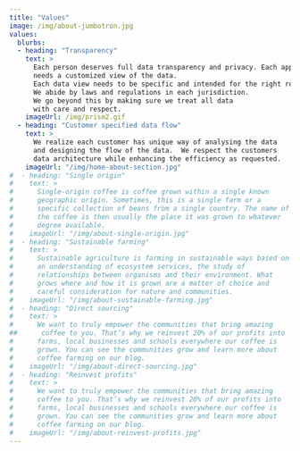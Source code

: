 ```yaml
---
title: "Values"
image: /img/about-jumbotron.jpg
values:
  blurbs:
  - heading: "Transparency"
    text: >
      Each person deserves full data transparency and privacy. Each application
      needs a customized view of the data.
      Each data view needs to be specific and intended for the right reasons.  We aim for relevance as well as security.
      We abide by laws and regulations in each jurisdiction.
      We go beyond this by making sure we treat all data
      with care and respect.
    imageUrl: /img/prism2.gif
  - heading: "Customer specified data flow"
    text: >
      We realize each customer has unique way of analysing the data
      and designing the flow of the data.  We respect the customers 
      data architecture while enhancing the efficiency as requested.
    imageUrl: "/img/home-about-section.jpg"
#  - heading: "Single origin"
#    text: >
#      Single-origin coffee is coffee grown within a single known
#      geographic origin. Sometimes, this is a single farm or a
#      specific collection of beans from a single country. The name of
#      the coffee is then usually the place it was grown to whatever
#      degree available.
#    imageUrl: "/img/about-single-origin.jpg"
#  - heading: "Sustainable farming"
#    text: >
#      Sustainable agriculture is farming in sustainable ways based on
#      an understanding of ecosystem services, the study of
#      relationships between organisms and their environment. What
#      grows where and how it is grown are a matter of choice and
#      careful consideration for nature and communities.
#    imageUrl: "/img/about-sustainable-farming.jpg"
#  - heading: "Direct sourcing"
#    text: >
#      We want to truly empower the communities that bring amazing
##      coffee to you. That’s why we reinvest 20% of our profits into
#      farms, local businesses and schools everywhere our coffee is
#      grown. You can see the communities grow and learn more about
#      coffee farming on our blog.
#    imageUrl: "/img/about-direct-sourcing.jpg"
#  - heading: "Reinvest profits"
#    text: >
#      We want to truly empower the communities that bring amazing
#      coffee to you. That’s why we reinvest 20% of our profits into
#      farms, local businesses and schools everywhere our coffee is
#      grown. You can see the communities grow and learn more about
#      coffee farming on our blog.
#    imageUrl: "/img/about-reinvest-profits.jpg"
---
```

